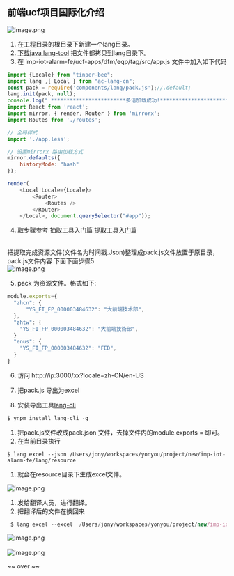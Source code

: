 <a name="ADWIW"></a>
## 前端ucf项目国际化介绍

![image.png](http://design.yonyoucloud.com/static/yuque/0/2019/png/319615/1571730563527-9cddb88a-029e-4ae9-b483-f29c25c04d05.png#align=left&display=inline&height=821&name=image.png&originHeight=805&originWidth=257&search=&size=52888&status=done&width=262)

1. 在工程目录的根目录下新建一个lang目录。
1. [下载java lang-tool](http://iuap-design-cdn.oss-cn-beijing.aliyuncs.com/static/mdd/lang-tool.zip) 把文件都拷贝到lang目录下。
1. 在 imp-iot-alarm-fe/ucf-apps/dfm/eqp/tag/src/app.js 文件中加入如下代码

```javascript
import {Locale} from "tinper-bee";
import lang ,{ Local } from "ac-lang-cn";
const pack = require('components/lang/pack.js');//.default;
lang.init(pack, null);
console.log(" ************************多语加载成功!***************************");
import React from 'react';
import mirror, { render, Router } from 'mirrorx';
import Routes from './routes';

// 全局样式
import './app.less';

// 设置mirrorx 路由加载方式
mirror.defaults({
    historyMode: "hash"
});

render(
	<Local Locale={Locale}>
		<Router>
			<Routes />
		</Router>
	</Local>, document.querySelector("#app"));

```


4. 取步骤参考 抽取工具入门篇 [提取工具入门篇](https://www.yuque.com/gpgy5k/ucf/gt5yld)


<br />把提取完成资源文件(文件名为时间戳.Json)整理成pack.js文件放置于原目录，pack.js文件内容 下面下面步骤5<br />![image.png](http://design.yonyoucloud.com/static/yuque/0/2019/png/319615/1571731986681-840a1f59-69d9-46f4-b234-2b1f6cc917fd.png#align=left&display=inline&height=183&name=image.png&originHeight=183&originWidth=251&search=&size=14892&status=done&width=251)<br />

5. pack 为资源文件。格式如下:



```javascript
module.exports={
  "zhcn": {
      "YS_FI_FP_000003484632": "大前端技术部",
  },
  "zhtw": {
    "YS_FI_FP_000003484632": "大前端技術部",
  }
  "enus": {
    "YS_FI_FP_000003484632": "FED",
  }
}
```


6. 访问 http://ip:3000/xx?locale=zh-CN/en-US

7. 把pack.js 导出为excel

  1. 安装导出工具[lang-cli](https://package.yonyoucloud.com/#/package/bGFuZy1jbGk=)

```javascript
$ ynpm install lang-cli -g
```

  1. 把pack.js文件改成pack.json 文件，去掉文件内的module.exports = 即可。
  1. 在当前目录执行

```
$ lang excel --json /Users/jony/workspaces/yonyou/project/new/imp-iot-alarm-fe/lang/resource
```

  1. 就会在resource目录下生成excel文件。

![image.png](http://design.yonyoucloud.com/static/yuque/0/2019/png/319615/1571732021277-01979d04-5143-4b56-a563-bf6fe45bd71f.png#align=left&display=inline&height=207&name=image.png&originHeight=207&originWidth=244&search=&size=16561&status=done&width=244)

  1. 发给翻译人员，进行翻译。
  1. 把翻译后的文件在换回来



```javascript
 $ lang excel --excel  /Users/jony/workspaces/yonyou/project/new/imp-iot-alarm-fe/lang/resource/1571710782275.xlsx
```

![image.png](http://design.yonyoucloud.com/static/yuque/0/2019/png/319615/1571732830698-d0e30f9c-d797-4609-927f-043b0a56f7c5.png#align=left&display=inline&height=160&name=image.png&originHeight=160&originWidth=997&search=&size=43318&status=done&width=997)<br />
<br />![image.png](http://design.yonyoucloud.com/static/yuque/0/2019/png/319615/1571734218477-91f46d1b-035e-4fd5-8b1f-4101afc29e30.png#align=left&display=inline&height=144&name=image.png&originHeight=144&originWidth=250&search=&size=13785&status=done&width=250)



~~ over ~~